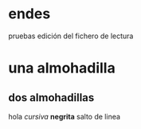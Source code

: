 # endes
pruebas
edición del fichero de lectura
# una almohadilla
## dos almohadillas
hola
*cursiva*
**negrita**
salto de linea
